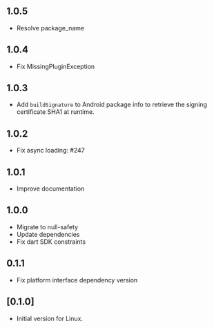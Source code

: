 ## 1.0.5

- Resolve package_name

## 1.0.4

- Fix MissingPluginException

## 1.0.3
- Add `buildSignature` to Android package info to retrieve the signing certificate SHA1 at runtime.

## 1.0.2

- Fix async loading: #247

## 1.0.1

- Improve documentation

## 1.0.0

- Migrate to null-safety
- Update dependencies
- Fix dart SDK constraints

## 0.1.1

- Fix platform interface dependency version

## [0.1.0]

- Initial version for Linux.
